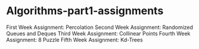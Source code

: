 # Algorithms-part1-assignments
First Week Assignment: Percolation
Second Week Assignment: Randomized Queues and Deques
Third Week Assignment: Collinear Points
Fourth Week Assignment: 8 Puzzle
Fifth Week Assignment: Kd-Trees